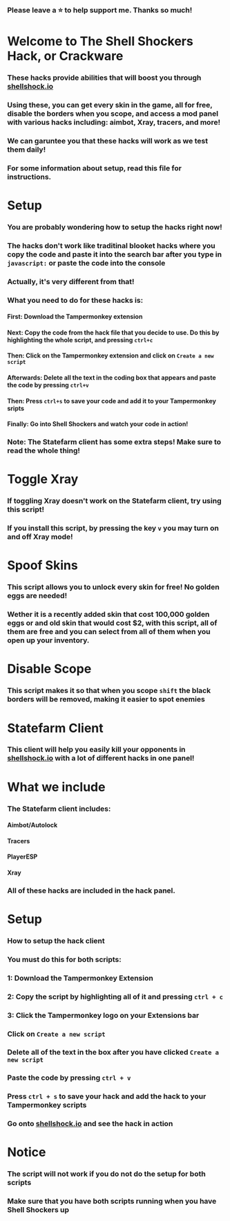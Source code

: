 ### Please leave a ⭐ to help support me.  Thanks so much!  
# Welcome to The Shell Shockers Hack, or Crackware
### These hacks provide abilities that will boost you through [shellshock.io](shellshock.io)
### Using these, you can get every skin in the game, all for free, disable the borders when you scope, and access a mod panel with various hacks including:  aimbot, Xray, tracers, and more!
### We can garuntee you that these hacks will work as we test them daily!
### For some information about setup, read this file for instructions.  
# Setup
### You are probably wondering how to setup the hacks right now!
### The hacks don't work like traditinal blooket hacks where you copy the code and paste it into the search bar after you type in `javascript:` or paste the code into the console
### Actually, it's very different from that!
### What you need to do for these hacks is:
#### First:  Download the Tampermonkey extension
#### Next:  Copy the code from the hack file that you decide to use.  Do this by highlighting the whole script, and pressing  `ctrl+c`
#### Then:  Click on the Tampermonkey extension and click on `Create a new script`
#### Afterwards:  Delete all the text in the coding box that appears and paste the code by pressing `ctrl+v`
#### Then:  Press `ctrl+s` to save your code and add it to your Tampermonkey sripts
#### Finally:  Go into Shell Shockers and watch your code in action!
### Note:  The Statefarm client has some extra steps!  Make sure to read the whole thing!
# Toggle Xray
### If toggling Xray doesn't work on the Statefarm client, try using this script!
### If you install this script, by pressing the key `v` you may turn on and off Xray mode!
# Spoof Skins
### This script allows you to unlock every skin for free!  No golden eggs are needed!
### Wether it is a recently added skin that cost 100,000 golden eggs or and old skin that would cost $2, with this script, all of them are free and you can select from all of them when you open up your inventory.
# Disable Scope
### This script makes it so that when you scope `shift` the black borders will be removed, making it easier to spot enemies
# Statefarm Client
### This client will help you easily kill your opponents in [shellshock.io](shellshock.io) with a lot of different hacks in one panel!
# What we include
### The Statefarm client includes:
#### Aimbot/Autolock
#### Tracers
#### PlayerESP
#### Xray
### All of these hacks are included in the hack panel.
# Setup
### How to setup the hack client
### You must do this for both scripts:
### 1: Download the Tampermonkey Extension
### 2: Copy the script by highlighting all of it and pressing `ctrl + c`
### 3: Click the Tampermonkey logo on your Extensions bar
### Click on `Create a new script`
### Delete all of the text in the box after you have clicked  `Create a new script`
### Paste the code by pressing `ctrl + v`
### Press `ctrl + s` to save your hack and add the hack to your Tampermonkey scripts
### Go onto [shellshock.io](shellshock.io) and see the hack in action
# Notice
### The script will not work if you do not do the setup for both scripts
### Make sure that you have both scripts running when you have Shell Shockers up
